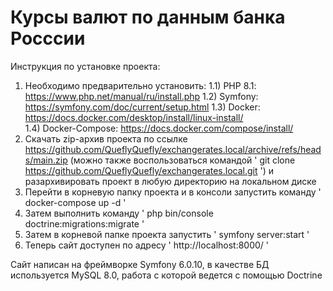 # Курсы валют по данным банка Росссии

Инструкция по установке проекта:

  1) Необходимо предварительно установить:
    1.1) PHP 8.1:  https://www.php.net/manual/ru/install.php
    1.2) Symfony:  https://symfony.com/doc/current/setup.html
    1.3) Docker:  https://docs.docker.com/desktop/install/linux-install/  
    1.4) Docker-Compose: https://docs.docker.com/compose/install/
  2) Скачать zip-архив проекта по ссылке https://github.com/QueflyQuefly/exchangerates.local/archive/refs/heads/main.zip 
  (можно также воспользоваться командой ' git clone https://github.com/QueflyQuefly/exchangerates.local.git ')
  и разархивировать проект в любую директорию на локальном диске
  3) Перейти в корневую папку проекта и в консоли запустить команду ' docker-compose up -d '
  4) Затем выполнить команду ' php bin/console doctrine:migrations:migrate '
  5) Затем в корневой папке проекта запустить ' symfony server:start '
  6) Теперь сайт доступен по адресу ' http://localhost:8000/ '

Сайт написан на фреймворке Symfony 6.0.10, в качестве БД используется MySQL 8.0, работа с которой ведется с помощью Doctrine
